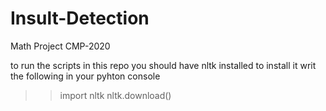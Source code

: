 # Insult-Detection
Math Project CMP-2020 

to run the scripts in this repo you should have nltk installed 
to install it writ the following in your pyhton console

>>import nltk
>>nltk.download()
